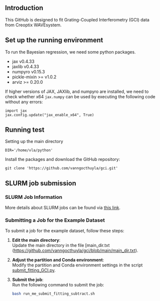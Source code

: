 ## Introduction

This GitHub is designed to fit Grating-Coupled Interferometry (GCI) data from Creoptix WAVEsystem.

## Set up the running environment

To run the Bayesian regression, we need some python packages. 

  * jax v0.4.33
  * jaxlib v0.4.33
  * numpyro v0.15.3
  * pickle-mixin >= v1.0.2
  * arviz >= 0.20.0


If higher versions of JAX, JAXlib, and numpyro are installed, we need to check whether x64 `jax.numpy` can be used by executing the following code without any errors:

    import jax
    jax.config.update("jax_enable_x64", True)

## Running test

Setting up the main directory
    
    DIR='/home/vla/python'

Install the packages and download the GitHub repository:
    
    git clone 'https://github.com/vanngocthuyla/gci.git'


## SLURM job submission

### SLURM Job Information  
More details about SLURM jobs can be found via [this link](https://slurm.schedmd.com/overview.html).  

### Submitting a Job for the Example Dataset

To submit a job for the example dataset, follow these steps:  

1. **Edit the main directory**:  
   Update the main directory in the file [main_dir.txt (https://github.com/vanngocthuyla/gci/blob/main/main_dir.txt).  

2. **Adjust the partition and Conda environment**:  
   Modify the partition and Conda environment settings in the script [submit_fitting_GCI.py](https://github.com/vanngocthuyla/gci/blob/0fe27b22cf34e38131c5ddf285bc964b197c5f9f/scripts/submit_fitting_GCI.py#L167C1-L176C22).  

3. **Submit the job**:  
   Run the following command to submit the job:  

   ```bash  
   bash run_me_submit_fitting_subtract.sh  
   ```

